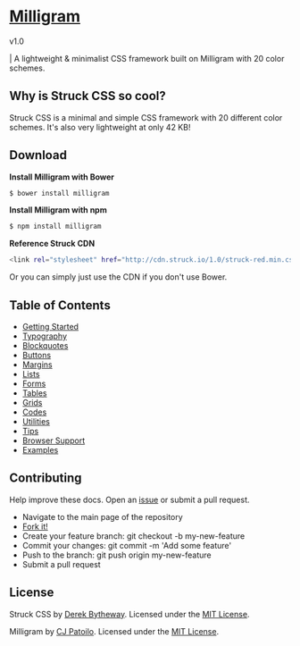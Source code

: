 # [Milligram](http://milligram.github.io)
v1.0

| A lightweight & minimalist CSS framework built on Milligram with 20 color schemes.


## Why is Struck CSS so cool?

Struck CSS is a minimal and simple CSS framework with 20 different color schemes. It's also very lightweight at only 42 KB!


## Download

**Install Milligram with Bower**

```sh
$ bower install milligram
```

**Install Milligram with npm**

```sh
$ npm install milligram
```

**Reference Struck CDN**

```sh
<link rel="stylesheet" href="http://cdn.struck.io/1.0/struck-red.min.css">
```

Or you can simply just use the CDN if you don't use Bower.


## Table of Contents

- [Getting Started](http://css.struck.io/#getting-started)
- [Typography](http://css.struck.io/#typography)
- [Blockquotes](http://css.struck.io/#blockquotes)
- [Buttons](http://css.struck.io/#buttons)
- [Margins](http://css.struck.io/#margins)
- [Lists](http://css.struck.io/#lists)
- [Forms](http://css.struck.io/#forms)
- [Tables](http://css.struck.io/#tables)
- [Grids](http://css.struck.io/#grids)
- [Codes](http://css.struck.io/#codes)
- [Utilities](http://css.struck.io/#utilities)
- [Tips](http://css.struck.io/#tips)
- [Browser Support](http://css.struck.io/#browser-support)
- [Examples](http://css.struck.io/#examples)


## Contributing

Help improve these docs. Open an [issue](https://github.com/struck-io/struck-css/issues/new) or submit a pull request.

- Navigate to the main page of the repository
- [Fork it!](https://github.com/struck-io/struck-css#fork-destination-box)
- Create your feature branch: git checkout -b my-new-feature
- Commit your changes: git commit -m 'Add some feature'
- Push to the branch: git push origin my-new-feature
- Submit a pull request


## License

Struck CSS by [Derek Bytheway](https://github.com/derekbtw). Licensed under the [MIT License](http://struck-io.mit-license.org/).

Milligram by [CJ Patoilo](http://cjpatoilo.com). Licensed under the [MIT License](http://cjpatoilo.mit-license.org).
